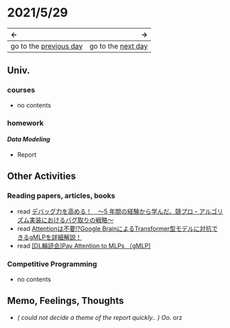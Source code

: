# 2021/5/29
|←|→|
|:---|---:|
go to the [previous day](./28th.md) | go to the [next day](./30th.md)

## Univ.
### courses
- no contents

### homework
#### *Data Modeling*
- Report

## Other Activities

### Reading papers, articles, books
- read [デバッグ力を高める！　～5 年間の経験から学んだ、競プロ・アルゴリズム実装におけるバグ取りの戦略～](https://qiita.com/e869120/items/8be6521e72025d7b2a13?utm_content=buffer937e7&utm_medium=social&utm_source=twitter.com&utm_campaign=buffer)
- read [Attentionは不要!?Google BrainによるTransformer型モデルに対抗できるgMLPを詳細解説！](https://deepsquare.jp/2021/05/gmlp/)
- read [[DL輪読会]Pay Attention to MLPs （gMLP)](https://www.slideshare.net/DeepLearningJP2016/dlpay-attention-to-mlpsgmlp)

### Competitive Programming
- no contents

## Memo, Feelings, Thoughts
- *( could not decide a theme of the report quickly.. ) Oo.* orz
